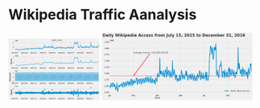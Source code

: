 # **Wikipedia Traffic Aanalysis**
![](summary/seasonal_decomposition_20.png)
![](summary/overall_traffic_30.png)
